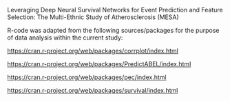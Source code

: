 Leveraging Deep Neural Survival Networks for Event Prediction and Feature Selection: The Multi-Ethnic Study of Atherosclerosis (MESA)

R-code was adapted from the following sources/packages for the purpose of data analysis within the current study:


https://cran.r-project.org/web/packages/corrplot/index.html


https://cran.r-project.org/web/packages/PredictABEL/index.html


https://cran.r-project.org/web/packages/pec/index.html


https://cran.r-project.org/web/packages/survival/index.html
